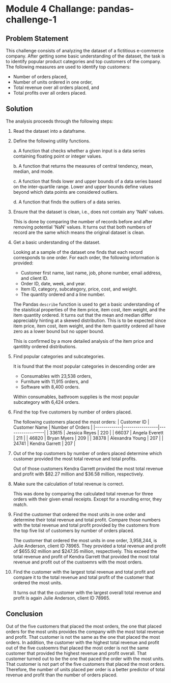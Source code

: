 # Module 4 Challange: pandas-challenge-1

## Problem Statement
This challenge consists of analyzing the dataset of a fictitious e-commerce company. After getting some basic understanding of the dataset, the task is to identify
popular product categories and top customers of the company. The following measures are used to identify top customers:
* Number of orders placed,
* Number of units ordered in one order,
* Total revenue over all orders placed, and
* Total profits over all orders placed.

## Solution
The analysis proceeds through the following steps:
1. Read the dataset into a dataframe.
2. Define the following utility functions.

   a. A function that checks whether a given input is a data series containing floating point or integer values.

   b. A function that returns the measures of central tendency, mean, median, and mode.

   c. A function that finds lower and upper bounds of a data series based on the inter-quartile range. Lower and upper bounds define values beyond which data points are considered outliers.

   d. A function that finds the outliers of a data series.

3. Ensure that the dataset is clean, i.e., does not contain any 'NaN' values.

   This is done by comparing the number of records before and after removing potential 'NaN' values. It turns out that both numbers of record are the same which means the original dataset is clean.

4. Get a basic understanding of the dataset.

   Looking at a sample of the dataset one finds that each record corresponds to one order. For each order, the following information is provided:
   * Customer first name, last name, job, phone number, email address, and client ID.
   * Order ID, date, week, and year.
   * Item ID, category, subcategory, price, cost, and weight.
   * The quantity ordered and a line number.

   The Pandas `describe` function is used to get a basic understanding of the staistical properties of the item price, item cost, item weight, and the item quantity ordered. It turns out that the mean and median differ appreciably hinting at a skewed distribution. This is to be expected since item price, item cost, item weight, and the item quantity ordered all have zero as a lower bound but no upper bound.
   
   This is confirmed by a more detailed analysis of the item price and qantitity ordered distributions.

5. Find popular categories and subcategories.

   It is found that the most popular categories in descending order are
   * Consumables with 23,538 orders,
   * Furniture with 11,915 orders, and
   * Software with 8,400 orders.

   Within consumables, bathroom supplies is the most popular subcategory with 6,424 orders.

6. Find the top five customers by number of orders placed.
   
   The following customers placed the most orders:
   | Customer ID | Customer Name   | Number of Orders |
   |-------------|-----------------|------------------|
   | 33615       | Jessica Reyes   | 220              |
   | 66037       | Angela Everett  | 211              |
   | 46820       | Bryan Myers     | 209              |
   | 38378       | Alexandra Young | 207              |
   | 24741       | Kendra Garrett  | 207              |

7. Out of the top customers by number of orders placed determine which customer provided the most total revenue and total profits.

   Out of those customers Kendra Garrett provided the most total revenue and profit with $82.27 million and $36.58 million, respectively.

8. Make sure the calculation of total revenue is correct.

   This was done by comparing the calculated total revenue for three orders with their given email receipts. Except for a rounding error, they match.

9. Find the customer that ordered the most units in one order and determine their total revenue and total profit. Compare those numbers with the total revenue and total profit provided by the customers from the top five list of customers by number of orders placed.

   The customer that ordered the most units in one order, 3,958,244, is Julie Anderson, client ID 78965. They provided a total revenue and profit of $655.92 million and $247.35 million, respectively. This exceed the total revenue and profit of Kendra Garrett that provided the most total revenue and profit out of the custoemrs with the most orders.

10. Find the customer with the largest total revenue and total profit and compare it to the total revenue and total profit of the customer that ordered the most units.

    It turns out that the customer with the largest overall total revenue and profit is again Julie Anderson, client ID 78965.

## Conclusion
Out of the five customers that placed the most orders, the one that placed orders for the most units provides the company with the most total revenue and profit. That customer is not the same as the one that placed the most orders. In addition, the customer with the highest total revenue and profit out of the five custoemrs that placed the most order is not the same customer that provided the highest revenue and profit overall. That customer turned out to be the one that paced the order with the most units. That customer is not part of the five customers that placed the most orders. Therefore, the number of units placed per order is a better predictor of total revenue and profit than the number of orders placed.